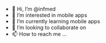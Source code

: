 - 👋 Hi, I’m @infmed
- 👀 I’m interested in mobile apps
- 🌱 I’m currently learning mobile apps
- 💞️ I’m looking to collaborate on 
- 📫 How to reach me ...

<!---
infmed/infmed is a ✨ special ✨ repository because its `README.md` (this file) appears on your GitHub profile.
You can click the Preview link to take a look at your changes.
--->
